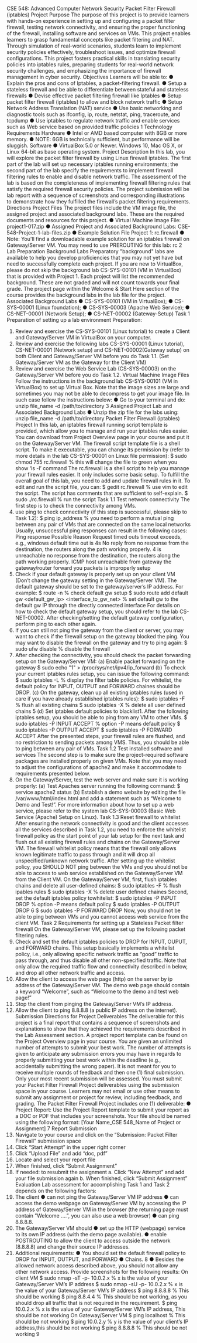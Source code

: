 CSE 548: Advanced Computer Network Security
Packet Filter Firewall (iptables) Project
Purpose
The purpose of this project is to provide learners with hands-on experience in setting up and
configuring a packet filter firewall, testing network connectivity, and ensuring the proper functioning of
the firewall, installing software and services on VMs. This project enables learners to grasp
fundamental concepts like packet filtering and NAT. Through simulation of real-world scenarios,
students learn to implement security policies effectively, troubleshoot issues, and optimize firewall
configurations. This project fosters practical skills in translating security policies into iptables rules,
preparing students for real-world network security challenges, and emphasizing the importance of
firewall management in cyber security.
Objectives
Learners will be able to:
● Explain the pros and cons of Iptables, a packet-filtering firewall.
● Setup a stateless firewall and be able to differentiate between stateful and stateless firewalls
● Devise effective packet filtering firewall like Iptables
● Setup packet filter firewall (iptables) to allow and block network traffic
● Setup Network Address Translation (NAT) service
● Use basic networking and diagnostic tools such as ifconfig, ip, route, netstat, ping, traceroute,
and tcpdump
● Use iptables to regulate network traffic and enable services such as Web service based on
provided traffic policies
1
Technology Requirements
Hardware
● Intel or AMD based computer with 8GB or more memory.
● NOTE: 6GB is technically sufficient, but performance will be sluggish.
Software
● VirtualBox 5.0 or Newer. Windows 10, Mac OS X, or Linux 64-bit as base operating system.
Project Description
In this lab, you will explore the packet filter firewall by using Linux firewall iptables. The first part of the
lab will set up necessary iptables running environments; the second part of the lab specify the
requirements to implement firewall filtering rules to enable and disable network traffic.
The assessment of the lab is based on the completeness of implementing firewall filtering rules that
satisfy the required firewall security policies. The project submission will be lab report with a
sequence of screenshots and corresponding illustrations to demonstrate how they fulfilled the
firewall’s packet filtering requirements.
Directions
Project Files
The project files include the VM image file, the assigned project and associated background labs.
These are the required documents and resources for this project.
● Virtual Machine Image File: project1-017.zip
● Assigned Project and Associated Background Labs: CSE-548-Project-1-lab-files.zip
● Example Solution File Project 1: rc.firewall
● Note: You'll find a downloadable example solution for an iptables firewall on Gateway/Server
VM. You may need to use PREROUTING for this lab: rc
2
Lab Preparation
Background Labs
Preparatory "background" labs are available to help you develop proficiencies that you may not yet
have but need to successfully complete each project. If you are new to VirtualBox, please do not skip
the background lab CS-SYS-00101 (VM in VirtualBox) that is provided with Project 1. Each project
will list the recommended background. These are not graded and will not count towards your final
grade. The project page within the Welcome & Start Here section of the course provides the
background labs in the lab file for the project.
Associated Background Labs
● CS-SYS-00101 (VM in VirtualBox);
● CS-SYS-00001 (Linux foundation);
● CS-SYS-00003 (Apache Web Service);
● CS-NET-00001 (Network Setup);
● CS-NET-00002 (Gateway-Setup)
Task 1 Preparation of setting up a lab environment
Preparation:
1. Review and exercise the CS-SYS-00101 (Linux tutorial) to create a Client and
Gateway/Server VM in VirtualBox on your computer.
2. Review and exercise the following labs CS-SYS-00001 (Linux tutorial), CS-NET-00001
(Network setup) and CS-NET-00002(Gateway setup) on both Client and Gateway/Server VM
before you do Task 1.1. (Set Gateway/Server VM as the Gateway for the Client VM)
3. Review and exercise the Web Service Lab (CS-SYS-00003) on the Gateway/Server VM
before you do Task 1.2.
Virtual Machine Image Files
Follow the instructions in the background lab CS-SYS-00101 (VM in VirtualBox) to set up Virtual
Box. Note that the image sizes are large and sometimes you may not be able to decompress to get
your image file. In such case follow the instructions below:
● Go to your terminal and do: unzip file_name -d /path/to/directory
3
Assigned Project Lab and Associated Background Labs
● Unzip the zip file for the labs using: unzip file_name -d /path/to/directory
Packet Filter Firewall (iptables) Project
In this lab, an iptables firewall running script template is provided, which allow you to manage and run
your iptables rules easier. You can download from Project Overview page in your course and put it on
the Gateway/Server VM. The firewall script template file is a shell script. To make it executable, you
can change its permission by (refer to more details in the lab CS-SYS-00001 on Linux file
permission):
$ sudo chmod 755 rc.firewall % this will change the file to green when you show
‘ls -l’ command
The rc.firewall is a shell script to help you manage your firewall rules easier. It only includes some
basic setup. To fulfill the overall goal of this lab, you need to add and update firewall rules in it. To edit
and run the script file, you can:
$ gedit rc.firewall % use vim to edit the script. The script has comments that are sufficient to
self-explain. $ sudo ./rc.firewall % run the script
Task 1.1 Test network connectivity
The first step is to check the connectivity among VMs.
1. use ping to check connectivity (if this step is successful, please skip to Task 1.2):
$ ping ip_address % you need to perform a mutual ping between any pair of VMs that are
connected on the same local networks
Usually, unsuccessful ping responses can result in the following cases:
Ping response Possible Reason
Request timed outs timeout exceeds, e.g., windows default time out
is 4s
No reply from <destination> no response from the destination, the routers
along the path working properly.
4
<destination> is unreachable no response from the destination, the routers
along the path working properly.
ICMP host unreachable from gateway the gateway/router forward you packets is
improperly setup
2. Check if your default gateway is properly set up on your client VM (Don’t change the gateway
setting in the Gateway/Server VM). The default gateway should be set to the gateway/server’s
IP address. For example:
$ route -n % check default gw setup
$ sudo route add default gw <default_gw_ip> <interface_to_gw_net> % set default gw to the default gw
IP through the directly connected interface
For details on how to check the default gateway setup, you should refer to the lab
CS-NET-00002. After checking/setting the default gateway configuration, perform ping to each
other again.
3. If you can still not ping the gateway from the client or server, you may want to check if the
firewall setup on the gateway blocked the ping. You may want to disable the firewall on the
gateway and try to ping again:
$ sudo ufw disable % disable the firewall
4. After checking the connectivity, you should check the packet forwarding setup on the
Gateway/Server VM:
(a) Enable packet forwarding on the gateway
$ sudo echo "1" > /proc/sys/net/ipv4/ip_forward
(b) To check your current iptables rules setup, you can issue the following command:
$ sudo iptables -L % display the filter table policies. For
whitelist, the default policy for INPUT, OUTPUT and FORWARD
chaines should be DROP.
(c) On the gateway, clean up all existing iptables rules (used in care if you have already
established iptables rules):
$ sudo iptables -F % flush all existing chains
$ sudo iptables -X % delete all user defined chains
5
(d) Set iptables default policies to blacklist1. After the following iptables setup, you
should be able to ping from any VM to other VMs.
$ sudo iptables -P INPUT ACCEPT % option -P means default policy
$ sudo iptables -P OUTPUT ACCEPT
$ sudo iptables -P FORWARD ACCEPT
After the presented steps, your firewall rules are flushed, and no restriction to sending packets
among VMS. Thus, you should be able to ping between any pair of VMs.
Task 1.2 Test installed software and services
The second step is to make sure the project-required software packages are installed properly on
given VMs. Note that you may need to adjust the configurations of apache2 and make it
accommodate to requirements presented below.
1. On the Gateway/Server, test the web server and make sure it is working properly:
(a) Test Apaches server running the following command:
$ service apache2 status
(b) Establish a demo website by editing the file /var/www/html/index.html and add a statement
such as “Welcome to Demo and Test!”. For more information about how to set up a web
service, please refer to the system lab CS-SYS-00003 (Basic Web Service (Apache) Setup on
Linux).
Task 1.3 Reset firewall to whitelist
After ensuring the network connectivity is good and the client accesses all the services described in
Task 1.2, you need to enforce the whitelist firewall policy as the start point of your lab setup for the
next task and flush out all existing firewall rules and chains on the Gateway/Server VM. The firewall
whitelist policy means that the firewall only allows known legitimate traffic to pass through and it will
drop all unspecified/unknown network traffic. After setting up the whitelist policy, you SHOULD NOT
ping between the VMs and you should not be able to access to web service established on the
Gateway/Server VM from the Client VM.
On the Gateway/Server VM, first, flush iptables chains and delete all user-defined chains:
$ sudo iptables -F % flush ipables rules
$ sudo iptables -X % delete user defined chaines
Second, set the default iptables policy towhitelist:
$ sudo iptables -P INPUT DROP % option -P means default policy
$ sudo iptables -P OUTPUT DROP
6
$ sudo iptables -P FORWARD DROP
Now, you should not be able to ping between VMs and you cannot access web service from the client
VM.
Task 2 Requirements for setting up a Stateless Packet filter firewall
On the Gateway/Server VM, please set up the following packet filtering rules.
1. Check and set the default iptables policies to DROP for INPUT, OUPUT, and FORWARD
chains. This setup basically implements a whitelist policy, i.e., only allowing specific network
traffic as “good” traffic to pass through, and thus disable all other non-specified traffic. Note
that only allow the required traffic flow and connectivity described in below, and drop all other
network traffic and access.
2. Allow the client to access the web page (http) on the server by ip address of the
Gateway/Server VM. The demo web page should contain a keyword “Welcome”, such as
“Welcome to the demo and test web page!”
3. Stop the client from pinging the Gateway/Server VM’s IP address.
4. Allow the client to ping 8.8.8.8 (a public IP address on the internet).
Submission Directions for Project Deliverables
The deliverable for this project is a final report that contains a sequence of screenshots and
explanations to show that they achieved the requirements described in the Lab Assessment section.
A project report template can be found on the Project Overview page in your course.
You are given an unlimited number of attempts to submit your best work. The number of attempts is
given to anticipate any submission errors you may have in regards to properly submitting your best
work within the deadline (e.g., accidentally submitting the wrong paper). It is not meant for you to
receive multiple rounds of feedback and then one (1) final submission. Only your most recent
submission will be assessed.
You must submit your Packet Filter Firewall Project deliverables using the submission space in your
course. Learners may not email or use other means to submit any assignment or project for review,
including feedback, and grading.
The Packet Filter Firewall Project includes one (1) deliverable:
● Project Report: Use the Project Report template to submit your report as a DOC or PDF that
includes your screenshots. Your file should be named using the following format: [Your
Name_CSE 548_Name of Project or Assignment]
7
Report Submission
1. Navigate to your course and click on the “Submission: Packet Filter Firewall” submission
space
2. Click “Start Attempt” in the upper right corner
3. Click “Upload File” and add “doc, pdf”
4. Locate and select your report file
5. When finished, click “Submit Assignment”
6. If needed: to resubmit the assignment
a. Click “New Attempt” and add your file submission again
b. When finished, click “Submit Assignment”
Evaluation
Lab assessment for accomplishing Task 1 and Task 2 depends on the following factors:
1. The client
● can not ping the Gateway/Server VM IP address
● can access the demo webpage on Gateway/Server VM by accessing the IP address of
Gateway/Server VM in the browser (the returning page must contain ”Welcome ....”, you
can also use a web browser)
● can ping 8.8.8.8.
2. The Gateway/Server VM should
● set up the HTTP (webpage) service to its own IP address (with the demo page
available).
● enable POSTROUTING to allow the client to access outside the network (8.8.8.8) and
change their source IP addresses.
3. Additional requirements:
● You should set the default firewall policy to DROP for INPUT, OUTPUT, and FORWARD
● Chains.
8
● Besides the allowed network access described above, you should not allow any other
network access. Provide screenshots for the following results:
On client VM
$ sudo nmap -sT -p- 10.0.2.x % x is the value of your
Gateway/Server VM’s IP address
$ sudo nmap -sU -p- 10.0.2.x % x is the value of your
Gateway/Server VM’s IP address
$ ping 8.8.8.8 % This should be working
$ ping 8.8.4.4 % This should be not working, as you should drop
all traffic that is not required in the
requirement.
$ ping 10.0.2.x % x is the value of your Gateway/Server VM’s IP
address, This should be not working
On Gateway/Server VM
$ ping localhost % This should be not working
$ ping 10.0.2.y % y is the value of your client’s IP address,this
should be not working
$ ping 8.8.8.8 % This should be not working
9
